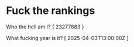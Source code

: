 # Fuck the rankings

Who the hell am I?
{ 23277683 }

What fucking year is it?
[ 2025-04-03T13:00:00Z ]
